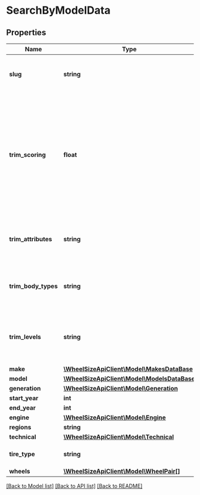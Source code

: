 # SearchByModelData

## Properties
Name | Type | Description | Notes
------------ | ------------- | ------------- | -------------
**slug** | **string** | Identifier for the element. Value is a hash based on ID | 
**trim_scoring** | **float** | Relevance score is calculated based on the computing a &#39;trim&#39; similarity score  A Relevance score between 0 and 100, with 100 being the highest. (e.g. &#x60;84.4&#x60;) | [optional] 
**trim_attributes** | **string** | Trim attributes (e.g. &#x60;AWD&#x60;, can be __*&#x60;empty array&#x60;*__) | [optional] 
**trim_body_types** | **string** | Trim body types (e.g. &#x60;Convertible&#x60;, can be __*&#x60;empty array&#x60;*__) | [optional] 
**trim_levels** | **string** | Trim Levels (e.g. &#x60;EX-L, Touring, Executive&#x60;, can be __*&#x60;empty array&#x60;*__) | [optional] 
**make** | [**\WheelSizeApiClient\Model\MakesDataBase**](MakesDataBase.md) |  | 
**model** | [**\WheelSizeApiClient\Model\ModelsDataBase**](ModelsDataBase.md) |  | 
**generation** | [**\WheelSizeApiClient\Model\Generation**](Generation.md) |  | 
**start_year** | **int** |  | 
**end_year** | **int** |  | 
**engine** | [**\WheelSizeApiClient\Model\Engine**](Engine.md) |  | 
**regions** | **string** |  | [optional] 
**technical** | [**\WheelSizeApiClient\Model\Technical**](Technical.md) |  | 
**tire_type** | **string** | Tire type to mount on that car | 
**wheels** | [**\WheelSizeApiClient\Model\WheelPair[]**](WheelPair.md) |  | 

[[Back to Model list]](../README.md#documentation-for-models) [[Back to API list]](../README.md#documentation-for-api-endpoints) [[Back to README]](../README.md)


